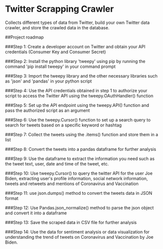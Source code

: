 # Twitter Scrapping Crawler
Collects different types of data from Twitter, build your own Twitter data crawler, and store the crawled data in the database.

##Project roadmap

###Step 1: 
Create a developer account on Twitter and obtain your API credentials (Consumer Key and Consumer Secret)

###Step 2: 
Install the python library 'tweepy' using pip by running the command 'pip install tweepy' in your command prompt

###Step 3: 
Import the tweepy library and the other necessary libraries such as 'json' and 'pandas' in your python script

###Step 4: 
Use the API credentials obtained in step 1 to authorize your script to access the Twitter API using the tweepy.OAuthHandler() function

###Step 5: 
Set up the API endpoint using the tweepy.API() function and pass the authorized script as an argument

###Step 6: 
Use the tweepy.Cursor() function to set up a search query to search for tweets based on a specific keyword or hashtag

###Step 7: 
Collect the tweets using the .items() function and store them in a list

###Step 8: 
Convert the tweets into a pandas dataframe for further analysis

###Step 9: 
Use the dataframe to extract the information you need such as the tweet text, user, date and time of the tweet, etc.

###Step 10: 
Use tweepy.Cursor() to query the twitter API for the user Joe Biden, extracting user's profile information, social network information, tweets and retweets and mentions of Coronavirus and Vaccination

###Step 11: 
use json.dumps() method to convert the tweets data in JSON format

###Step 12: 
Use Pandas.json_normalize() method to parse the json object and convert it into a dataframe

###Step 13: 
Save the scraped data in CSV file for further analysis

###Step 14: 
Use the data for sentiment analysis or data visualization for understanding the trend of tweets on Coronavirus and Vaccination by Joe Biden.
